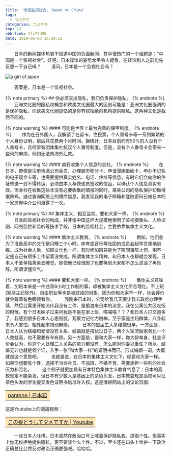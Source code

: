 ```yaml
---
title: '谁是监视社会, Japan or China'
tags:
  - つぶやき
categories: つぶやき
top: 12
abbrlink: 2fc77d95
date: 2019-05-03 16:29:11
---
```

&emsp;&emsp;日本的新闻媒体热衷于报道中国的负面新闻，其中很热门的一个话题是：“中国是一个监视社会”。好吧，日本媒体的姿势水平令人捉急，在谈论别人之前能先反思一下自己吗？
&emsp;&emsp;请问，日本是一个监视社会吗？

![a girl of japan](https://picsource-1259072117.cos.ap-tokyo.myqcloud.com/picsource/girl%20of%20japan.jpg)
<!--more-->
&emsp;&emsp;答案是，日本是一个监视社会。

{% note primary %}
    ## 你必须交出隐私，我们负责保护隐私。
{% endnote %}
&emsp;&emsp;亚洲文化圈的隐私权概念和欧美文化圈最大的区别可能是：亚洲文化圈强调的是保护隐私，而欧美文化圈提倡的是你有权拒绝向机构提供隐私。这两种文化是截然不同的。

{% note warning %}
    #### 可能是世界上最为完善的保甲制度。
{% endnote %}
&emsp;&emsp;作为在日外国人，我解锁了在留卡，住民票，个人番号卡等一系列繁琐的个人身份证明，前后共花费两个月时间。据统计，日本目前约有50%的人没有个人番号卡，且经常有团体集社抗议个人番号制度。但是，没有个人番号卡会带来一些列的麻烦，例如无法向海外汇款。

{% note warning %}
    #### 疯狂收集个人信息的会社。
{% endnote %}
&emsp;&emsp;在日本，即使是注册快递公司会员、办理超市积分卡、申请漫画借阅卡，申办不记名的电子现金卡等，也需要提供真实姓名、电话、住址等信息，有时它们会向你的住址寄送一封不得转运、必须由本人与快递员签收的信函，以确认个人信息真实有效。但会社在收集这些本没有必要收集的情报的同时，某些公司的隐私保护却做得很辣鸡。通过查询网络上的爆库信息，我发现我的电子邮箱和登陆密码已被日本的一家房屋中介公司泄露了一次。

{% note primary %}
    ## 集体主义、相互监视、要和大家一样。
{% endnote %}
&emsp;&emsp;日本的监视社会的构成，并非像中国这样大规模地使用了监视摄像头、人脸识别、网络监控和监听等技术手段。日本的监视社会，主要依靠集体主义文化。

{% note warning %}
    #### 集体主义教育。
{% endnote %}
&emsp;&emsp;例如，他们会为了准备高中的文化祭只睡三个小时，体育或音乐等社团的成员会起早贪黑地训练。成为社会人后，加班文化也一样。有时候加班只是为了陪同事陪上司，倒不一定是自己有很多工作留着没完成。所谓集体主义精神。和日本人夜聊就会发现，日本人不爱单独离桌去睡觉，即使他已经很困了也要等到大家都不怎么说话了再告辞。所谓读懂空气。

{% note warning %}
    #### 要和大家一样。
{% endnote %}
&emsp;&emsp;集体主义意味着，加班本来是一件违背8小时工作制的事，却被集体主义文化所合理化。不上班(家庭主妇除外)、自由职业等也是被歧视的对象，因为你和大家不一样，社会评价就会戴着有色眼镜看你。
&emsp;&emsp;我刚来日本时，公司给我几天假让我去政府办理手续，然后公寓里开始流传我没有工作、是偷渡来日本的流言。我在公寓公共区吃饭的时候，有个日本妹子过来问我是不是在家上班，喵喵喵？？？和日本人打交道多了，我感到很多日本人心思细腻，观察力记忆力贼棒。至于家庭主妇群体，八卦起来令人害怕，相处起来特别麻烦。
&emsp;&emsp;日本的应届生大多结婚很早。一方面是，日本人认为结婚和爱情没有关系，结婚就是搭伙过日子，两个人轮流做家务比一个人效益高，也不需要有车有房。另一方面是，要和大家一样，你大龄单身，社会评价会认为，你这个人处理二人关系的能力都没有，怎么能对你委以重任？所以，结婚无非也就是领个证，入手一张“和大家一样”的证明书而已。形式婚姻一词，大概就是这个意思吧。
&emsp;&emsp;也就是说，在日本的集体主义文化下，你要和大家一样。如果你想要有个性，选择不当会社员、不加班、不婚不育，需要承担一些列的社会压力和污名。
&emsp;&emsp;这个例子就更加具有日本特色集体主义教育气息了：日本的高校规定不能染发，但日本有少数人是基因上的茶色头发，日本教委规定高校可以让茶色头发的学生提交发色证明书后准许入校。这是潘婷网站上的议论页面: <table><tr><td bgcolor=#FFE4B5>[pantene | 日本語](https://pantene.jp/ja-jp/brandexperience/school-hair)</td></tr></table>这是Youtube上的議論视频：<table><tr><td bgcolor=#FFE4B5>[この髪どうしてダメですか | Youtube](https://www.youtube.com/watch?v=ILNVgpCltuw)</td></tr></table>
&emsp;&emsp;一些日本人吐槽，日本虽然在政治口号上喊着保护隐私权，提倡个性。但事实上你无权拒绝提供隐私，更不要谈什么个性。不过，至少还在口头上维护一下政治正确总比公然反对政治正确要强吧。哈哈哈。

